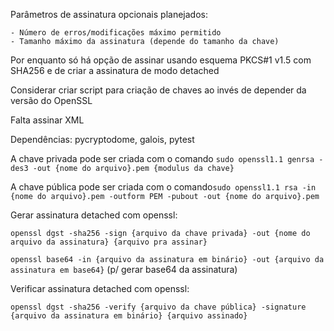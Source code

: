 Parâmetros de assinatura opcionais planejados:

    - Número de erros/modificações máximo permitido
    - Tamanho máximo da assinatura (depende do tamanho da chave)

Por enquanto só há opção de assinar usando esquema PKCS#1 v1.5 com SHA256 e de criar a assinatura de modo detached

Considerar criar script para criação de chaves ao invés de depender da versão do OpenSSL

Falta assinar XML

Dependências: pycryptodome, galois, pytest

A chave privada pode ser criada  com o comando ```sudo openssl1.1 genrsa -des3 -out {nome do arquivo}.pem {modulus da chave}```

A chave pública pode ser criada com o comando```sudo openssl1.1 rsa -in {nome do arquivo}.pem -outform PEM -pubout -out {nome do arquivo}.pem```

Gerar assinatura detached com openssl:

```openssl dgst -sha256 -sign {arquivo da chave privada} -out {nome do arquivo da assinatura} {arquivo pra assinar}```

```openssl base64 -in {arquivo da assinatura em binário} -out {arquivo da assinatura em base64}``` (p/ gerar base64 da assinatura)

Verificar assinatura detached com openssl:

```openssl dgst -sha256 -verify {arquivo da chave pública} -signature {arquivo da assinatura em binário} {arquivo assinado}```